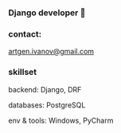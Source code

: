 ### Django developer 👋

### contact:
artgen.ivanov@gmail.com

### skillset
backend: Django, DRF

databases: PostgreSQL

env & tools: Windows, PyCharm
